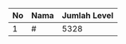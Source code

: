 | No | Nama            | Jumlah Level |
|----|-----------------|--------------|
| 1  | #    |    5328        |
